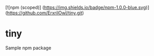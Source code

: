 [![npm (scoped)]
(https://img.shields.io/badge/npm-1.0.0-blue.svg)]
(https://github.com/ErxrilOwl/tiny.git)


# tiny
Sample npm package
